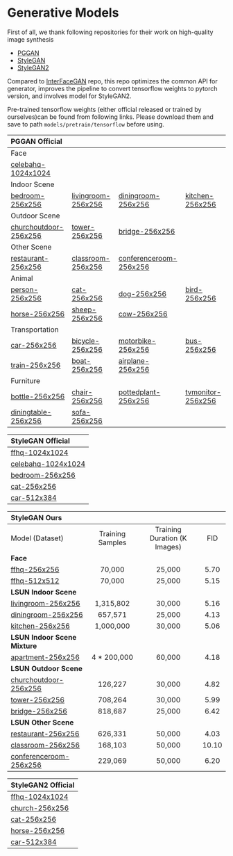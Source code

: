 # Generative Models

First of all, we thank following repositories for their work on high-quality image synthesis

- [PGGAN](https://github.com/tkarras/progressive_growing_of_gans)
- [StyleGAN](https://github.com/NVlabs/stylegan)
- [StyleGAN2](https://github.com/NVlabs/stylegan2)

Compared to [InterFaceGAN](https://github.com/ShenYujun/InterFaceGAN) repo, this repo optimizes the common API for generator, improves the pipeline to convert tensorflow weights to pytorch version, and involves model for StyleGAN2.

Pre-trained tensorflow weights (either official released or trained by ourselves)can be found from following links. Please download them and save to path `models/pretrain/tensorflow` before using.

| PGGAN Official | | | |
| :-- | :-- | :-- | :-- |
| Face
| [celebahq-1024x1024](https://drive.google.com/a/google.com/file/d/188K19ucknC6wg1R6jbuPEhTq9zoufOx4/view?usp=sharing)
| Indoor Scene
| [bedroom-256x256](https://drive.google.com/a/google.com/file/d/1xbb2xakSn22lZoUcdaydQaBHoBSiUt6T/view?usp=sharing) | [livingroom-256x256](https://drive.google.com/a/google.com/file/d/1yhg7u-OqU8fYQ1A2GaMFwHg_bwKwmszF/view?usp=sharing) | [diningroom-256x256](https://drive.google.com/a/google.com/file/d/1yQRvnMsiMI5mksNkxtdnjJfZyY0W93i-/view?usp=sharing) | [kitchen-256x256](https://drive.google.com/a/google.com/file/d/1ycfRWFtiTl7EzELDQ9IArDnMAxBaGXcj/view?usp=sharing)
| Outdoor Scene
| [churchoutdoor-256x256](https://drive.google.com/a/google.com/file/d/1yGlooC5u4KuiOMzuJiA1W-MW4WB-wqnf/view?usp=sharing) | [tower-256x256](https://drive.google.com/a/google.com/file/d/1z8gUcWvUxtAjKhCzr88BO62NFBLYQ32G/view?usp=sharing) | [bridge-256x256](https://drive.google.com/a/google.com/file/d/1xf1SVhs52o93o_JhnPE2h6mZAM6YkI7t/view?usp=sharing)
| Other Scene
| [restaurant-256x256](https://drive.google.com/a/google.com/file/d/1yobti3l5kyeZxT-XJOAwnwRY7K_cdroY/view?usp=sharing) | [classroom-256x256](https://drive.google.com/a/google.com/file/d/1yJHhYysvxE4gVfYB56XVT_M4uea9DjpU/view?usp=sharing) | [conferenceroom-256x256](https://drive.google.com/a/google.com/file/d/1yLZ2YJ1ajh-amUJMpOmFHL9P3810xdqk/view?usp=sharing)
| Animal
| [person-256x256](https://drive.google.com/a/google.com/file/d/1ykf1q2wyOJufKUNGtgg2-jgcPvFA3NQd/view?usp=sharing) | [cat-256x256](https://drive.google.com/a/google.com/file/d/1xuFIDNAO_A_fVU0jFcgQd_C9A4Fn8GnT/view?usp=sharing) | [dog-256x256](https://drive.google.com/a/google.com/file/d/1yYmw3rAOIfOCZA0j8JvqYPEpe_NzM76A/view?usp=sharing) | [bird-256x256](https://drive.google.com/a/google.com/file/d/1xce6ct41eKxTjyASRsKY8erSikFpVWG5/view?usp=sharing)
| [horse-256x256](https://drive.google.com/a/google.com/file/d/1yaqsBv7e10svlLR_CuRyz7KB0TOjMWoq/view?usp=sharing) | [sheep-256x256](https://drive.google.com/a/google.com/file/d/1ysqX37xILHiVA0pscTwcg4FOabLfWQ5A/view?usp=sharing) | [cow-256x256](https://drive.google.com/a/google.com/file/d/1yMxQG3XNoQUBjTWqHvwJx7g2NyiFLNoH/view?usp=sharing)
| Transportation
| [car-256x256](https://drive.google.com/a/google.com/file/d/1xl6igEIL0N_wSLAocD6lyvTCsHkpRY88/view?usp=sharing) | [bicycle-256x256](https://drive.google.com/a/google.com/file/d/1xcMa9Tl6DXgnJD3CBnyBKd6Q4s_7w3kW/view?usp=sharing) | [motorbike-256x256](https://drive.google.com/a/google.com/file/d/1yj1FR6Oec-lCBLlNanVdXtG3VUNOYJXr/view?usp=sharing) | [bus-256x256](https://drive.google.com/a/google.com/file/d/1xkXOZa4RBdFvBsb-Ozn3iXEPER8d7W1B/view?usp=sharing)
| [train-256x256](https://drive.google.com/a/google.com/file/d/1zFmU835RjHGcelWkkc_0caIoxWJ4vpXQ/view?usp=sharing) | [boat-256x256](https://drive.google.com/a/google.com/file/d/1xco7Evj7XvCpUbZ6JA1d2yHYVpfu-Xei/view?usp=sharing) | [airplane-256x256](https://drive.google.com/a/google.com/file/d/18IA551HK_tuLETVm0E2RHnffCTu9UvD_/view?usp=sharing)
| Furniture
| [bottle-256x256](https://drive.google.com/a/google.com/file/d/1xeY_hVd7Z6_iw6-sJgz0bPIdxWBNSNYa/view?usp=sharing) | [chair-256x256](https://drive.google.com/a/google.com/file/d/1xxQnxpe5cr6RKtmfewtMR8R8O1KG_aFQ/view?usp=sharing) | [pottedplant-256x256](https://drive.google.com/a/google.com/file/d/1yo3Rtx_CJr83ZUxubw2uA_QnGmaBOofn/view?usp=sharing) | [tvmonitor-256x256](https://drive.google.com/a/google.com/file/d/1zHXSmE7320wzmxvBkwWZ_iHk8ArODhnn/view?usp=sharing)
| [diningtable-256x256](https://drive.google.com/a/google.com/file/d/1yPiqOi7xSiZTTctut4R2bP4ND4jqGMB8/view?usp=sharing) | [sofa-256x256](https://drive.google.com/a/google.com/file/d/1z4WTIl7TAHoLSUoapU4uxuHnouFWpAXZ/view?usp=sharing)

| StyleGAN Official |
| :-- |
| [ffhq-1024x1024](https://drive.google.com/a/google.com/file/d/1MEGjdvVpUsu1jB4zrXZN7Y4kBBOzizDQ/view?usp=sharing)
| [celebahq-1024x1024](https://drive.google.com/a/google.com/file/d/1MGqJl28pN4t7SAtSrPdSRJSQJqahkzUf/view?usp=sharing)
| [bedroom-256x256](https://drive.google.com/a/google.com/file/d/1MOSKeGF0FJcivpBI7s63V9YHloUTORiF/view?usp=sharing)
| [cat-256x256](https://drive.google.com/a/google.com/file/d/1MQywl0FNt6lHu8E_EUqnRbviagS7fbiJ/view?usp=sharing)
| [car-512x384](https://drive.google.com/a/google.com/file/d/1MJ6iCfNtMIRicihwRorsM3b7mmtmK9c3/view?usp=sharing)

| StyleGAN Ours | | | |
| :-- | :--: | :--: | :--: |
| Model (Dataset) | Training Samples | Training Duration (K Images) | FID
| **Face**
| [ffhq-256x256](https://mycuhk-my.sharepoint.com/:u:/g/personal/1155082926_link_cuhk_edu_hk/EQBQjcqqgoNMkFNUjfE69soB5KPWHhSHW_LaOlH9WJ-uHw?e=AByHJO) |      70,000 | 25,000 |  5.70
| [ffhq-512x512](https://mycuhk-my.sharepoint.com/:u:/g/personal/1155082926_link_cuhk_edu_hk/EUqBKsTPSX5KgBiN6mQ68fgB7pVdk4itrK7Budnxvd9FxA?e=wxVr6q) |      70,000 | 25,000 |  5.15
| **LSUN Indoor Scene**
| [livingroom-256x256](https://mycuhk-my.sharepoint.com/:u:/g/personal/1155082926_link_cuhk_edu_hk/EW3M1ZzNc4REgBuFMD1soLgBQCteWBZdJsH7eCcRfJ-P-Q?e=LyfLj7) |   1,315,802 | 30,000 |  5.16
| [diningroom-256x256](https://mycuhk-my.sharepoint.com/:u:/g/personal/1155082926_link_cuhk_edu_hk/EaZ1XWbU4KNKkD9SBUqtMXcBCq6ywjyeq-_OQ8sCUR6rzQ?e=rjOTcA) |     657,571 | 25,000 |  4.13
| [kitchen-256x256](https://mycuhk-my.sharepoint.com/:u:/g/personal/1155082926_link_cuhk_edu_hk/EZ-3iOBSeqtKlIHWfOC4_-0BfzYwNHPNNYNVho2lkqm_Rw?e=TBAxAS) |   1,000,000 | 30,000 |  5.06
| **LSUN Indoor Scene Mixture**
| [apartment-256x256](https://mycuhk-my.sharepoint.com/:u:/g/personal/1155082926_link_cuhk_edu_hk/EWvK04bleE1DrNO_GbtY4BsBZtqzSWJZ_VtxMkSJiK4QTg?e=WG74Jg) | 4 * 200,000 | 60,000 |  4.18
| **LSUN Outdoor Scene**
| [churchoutdoor-256x256](https://mycuhk-my.sharepoint.com/:u:/g/personal/1155082926_link_cuhk_edu_hk/EcfDRkV7ncNJhJTsfbrli0MBnEPQXJeyNZ2FzS6XeAzKxA?e=Woibfx) |     126,227 | 30,000 |  4.82
| [tower-256x256](https://mycuhk-my.sharepoint.com/:u:/g/personal/1155082926_link_cuhk_edu_hk/EXU65vZbVF5JhdqKWg8x7FkBXp8DCwdqPA26IkSiiKtLqw?e=nEkOQa) |     708,264 | 30,000 |  5.99
| [bridge-256x256](https://mycuhk-my.sharepoint.com/:u:/g/personal/1155082926_link_cuhk_edu_hk/EWyzlQIgxNxOrcOkzb_GewkBqH5GTfKiMV1B27z5QJIJrw?e=6kgyan) |     818,687 | 25,000 |  6.42
| **LSUN Other Scene**
| [restaurant-256x256](https://mycuhk-my.sharepoint.com/:u:/g/personal/1155082926_link_cuhk_edu_hk/EZdxja8kJ8hFgVi4iCKApuoBRJ9HKUdNF53giR9D61V5jQ?e=8B1kLn) |     626,331 | 50,000 |  4.03
| [classroom-256x256](https://mycuhk-my.sharepoint.com/:u:/g/personal/1155082926_link_cuhk_edu_hk/EfgXckBHSfZHsf_FUBXAsl8Btt6X0SRr1O8-FqyNbIaXRw?e=yZ5z8q) |     168,103 | 50,000 | 10.10
| [conferenceroom-256x256](https://mycuhk-my.sharepoint.com/:u:/g/personal/1155082926_link_cuhk_edu_hk/EeOwgtZORopBibIOI022TYIBv1YPVpGy0FLM386olADZOg?e=hzaZzZ) |     229,069 | 50,000 |  6.20

| StyleGAN2 Official |
| :-- |
| [ffhq-1024x1024](http://d36zk2xti64re0.cloudfront.net/stylegan2/networks/stylegan2-ffhq-config-f.pkl)
| [church-256x256](http://d36zk2xti64re0.cloudfront.net/stylegan2/networks/stylegan2-church-config-f.pkl)
| [cat-256x256](http://d36zk2xti64re0.cloudfront.net/stylegan2/networks/stylegan2-cat-config-f.pkl)
| [horse-256x256](http://d36zk2xti64re0.cloudfront.net/stylegan2/networks/stylegan2-horse-config-f.pkl)
| [car-512x384](http://d36zk2xti64re0.cloudfront.net/stylegan2/networks/stylegan2-car-config-f.pkl)
